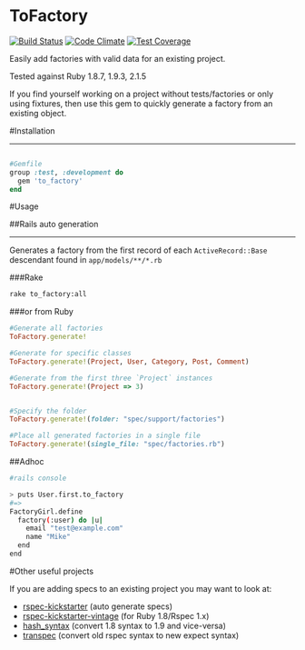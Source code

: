 ToFactory
=========

[![Build Status](https://travis-ci.org/markburns/to_factory.svg?branch=master)](https://travis-ci.org/markburns/to_factory)
[![Code Climate](https://codeclimate.com/github/markburns/to_factory/badges/gpa.svg)](https://codeclimate.com/github/markburns/to_factory)
[![Test Coverage](https://codeclimate.com/github/markburns/to_factory/badges/coverage.svg)](https://codeclimate.com/github/markburns/to_factory)

Easily add factories with valid data for an existing project.

Tested against Ruby 1.8.7, 1.9.3, 2.1.5

If you find yourself working on a project without tests/factories or only using fixtures,
then use this gem to quickly generate a factory from an existing object.

#Installation
___________

```ruby

#Gemfile
group :test, :development do
  gem 'to_factory'
end
```

#Usage

##Rails auto generation
_____
Generates a factory from the first record of each `ActiveRecord::Base` descendant
found in `app/models/**/*.rb`

###Rake

```bash
rake to_factory:all
```

###or from Ruby

```ruby
#Generate all factories
ToFactory.generate!

#Generate for specific classes
ToFactory.generate!(Project, User, Category, Post, Comment)

#Generate from the first three `Project` instances
ToFactory.generate!(Project => 3)


#Specify the folder
ToFactory.generate!(folder: "spec/support/factories")

#Place all generated factories in a single file
ToFactory.generate!(single_file: "spec/factories.rb")
```


##Adhoc
```bash
#rails console

> puts User.first.to_factory
#=>
FactoryGirl.define
  factory(:user) do |u|
    email "test@example.com"
    name "Mike"
  end
end

```

#Other useful projects

If you are adding specs to an existing project you may want to look at:

* [rspec-kickstarter](https://github.com/seratch/rspec-kickstarter) (auto generate specs)
* [rspec-kickstarter-vintage](https://github.com/ifad/rspec-kickstarter-vintage) (for Ruby 1.8/Rspec 1.x)
* [hash_syntax](https://github.com/michaeledgar/hash_syntax) (convert 1.8 syntax to 1.9 and vice-versa)
* [transpec](https://github.com/yujinakayama/transpec) (convert old rspec syntax to new expect syntax)

